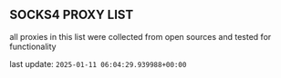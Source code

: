 ## SOCKS4 PROXY LIST

all proxies in this list were collected from open sources and tested for functionality

last update: `2025-01-11 06:04:29.939988+00:00`